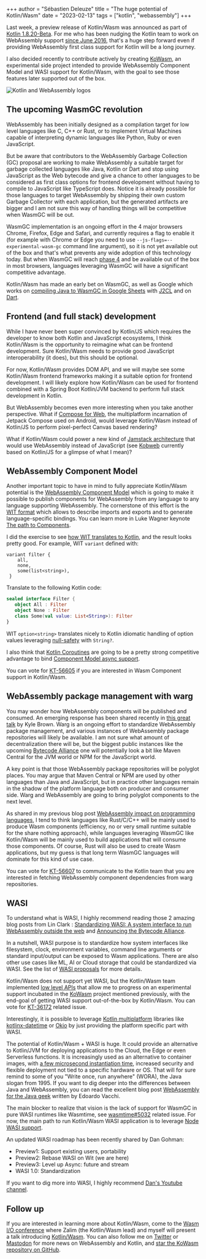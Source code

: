 +++
author = "Sébastien Deleuze"
title = "The huge potential of Kotlin/Wasm"
date = "2023-02-13"
tags = ["kotlin", "webassembly"]
+++

Last week, a preview release of Kotlin/Wasm was announced as part of [Kotlin 1.8.20-Beta](https://kotl.in/1-8-20-Beta#new-kotlin-wasm-target). For me who has been nudging the Kotlin team to work on WebAssembly support [since June 2016](https://discuss.kotlinlang.org/t/webassembly-support/1722), that's a huge step forward even if providing WebAssembly first class support for Kotlin will be a long journey.

I also decided recently to contribute actively by creating [KoWasm](https://github.com/sdeleuze/kowasm), an experimental side project intended to provide WebAssembly Component Model and WASI support for Kotlin/Wasm, with the goal to see those features later supported out of the box.

![Kotlin and WebAssembly logos](/images/kotlin-webassembly.png)

## The upcoming WasmGC revolution

WebAssembly has been initially designed as a compilation target for low level languages like C, C++ or Rust, or to implement Virtual Machines capable of interpreting dynamic languages like Python, Ruby or even JavaScript.

But be aware that contributors to the WebAssembly Garbage Collection (GC) proposal are working to make WebAssembly a suitable target for garbage collected languages like Java, Kotlin or Dart and stop using JavaScript as the Web bytecode and give a chance to other languages to be considered as first class options for frontend development without having to compile to JavaScript like TypeScript does. Notice it is already possible for those languages to target WebAssembly by shipping their own custom Garbage Collector with each application, but the generated artifacts are bigger and I am not sure this way of handling things will be competitive when WasmGC will be out.

WasmGC implementation is an ongoing effort in the 4 major browsers Chrome, Firefox, Edge and Safari, and currently requires a flag to enable it (for example with Chrome or Edge you need to use `--js-flags=--experimental-wasm-gc` command line argument), so it is not yet available out of the box and that's what prevents any wide adoption of this technology today. But when WasmGC will reach [phase 4](https://github.com/WebAssembly/proposals#phase-4---standardize-the-feature-wg) and be available out of the box in most browsers, languages leveraging WasmGC will have a significant competitive advantage.

Kotlin/Wasm has made an early bet on WasmGC, as well as Google which works on [compiling Java to WasmGC in Google Sheets](https://twitter.com/matt_wilkinsonn/status/1619004037193682953) with [J2CL](https://github.com/google/j2cl) and on [Dart](https://medium.com/dartlang/experimenting-with-dart-and-wasm-ef7f1c065577).

## Frontend (and full stack) development

While I have never been super convinced by Kotlin/JS which requires the developer to know both Kotlin and JavaScript ecosystems, I think Kotlin/Wasm is the opportunity to reimagine what can be frontend development. Sure Kotlin/Wasm needs to provide good JavaScript interoperability (it does), but this should be optional.

For now, Kotlin/Wasm provides DOM API, and we will maybe see some Kotlin/Wasm frontend frameworks making it a suitable option for frontend development. I will likely explore how Kotlin/Wasm can be used for frontend combined with a Spring Boot Kotlin/JVM backend to perform full stack development in Kotlin.

But WebAssembly becomes even more interesting when you take another perspective. What if [Compose for Web](https://github.com/JetBrains/compose-jb), the multiplatform incarnation of Jetpack Compose used on Android, would leverage Kotlin/Wasm instead of Kotlin/JS to perform pixel-perfect Canvas based rendering?

What if Kotlin/Wasm could power a new kind of [Jamstack architecture](https://jamstack.org/) that would use WebAssembly instead of JavaScript (see [Kobweb](https://github.com/varabyte/kobweb) currently based on Kotlin/JS for a glimpse of what I mean)?

## WebAssembly Component Model

Another important topic to have in mind to fully appreciate Kotlin/Wasm potential is the [WebAssembly Component Model](https://github.com/WebAssembly/component-model) which is going to make it possible to publish components for WebAssembly from any language to any language supporting WebAssembly. The cornerstone of this effort is the [WIT format](https://github.com/WebAssembly/component-model/blob/main/design/mvp/WIT.md) which allows to describe imports and exports and to generate language-specific bindings. You can learn more in Luke Wagner keynote [The path to Components](https://www.youtube.com/watch?v=phodPLY8zNE).

I did the exercise to see [how WIT translates to Kotlin](https://github.com/sdeleuze/kowasm/blob/999944fef36b5f488e900c170d735236c7b72387/component-model/src/wasmTest/kotlin/org/kowasm/componentmodel/WitToKotlin.kt), and the result looks pretty good. For example, WIT `variant` defined with:

```
variant filter {
    all,
    none,
    some(list<string>),
 }
 ```
Translate to the following Kotlin code:
 ```kotlin
 sealed interface Filter {
    object All : Filter
    object None : Filter
    class Some(val value: List<String>): Filter
}
```

WIT `option<string>` translates nicely to Kotlin idiomatic handling of option values leveraging [null-safety](https://kotlinlang.org/docs/null-safety.html) with `String?`.

I also think that [Kotlin Coroutines](https://kotlinlang.org/docs/coroutines-basics.html) are going to be a pretty strong competitive advantage to bind [Component Model async support](https://github.com/WebAssembly/meetings/blob/main/wasi/2022/presentations/2022-06-16-luke-async.pdf).

You can vote for [KT-56605](https://youtrack.jetbrains.com/issue/KT-56605) if you are interested in Wasm Component support in Kotlin/Wasm.

## WebAssembly package management with warg

You may wonder how WebAssembly components will be published and consumed. An emerging response has been shared recently in [this great talk](https://www.youtube.com/watch?v=yjPRcGCwaTI) by Kyle Brown. Warg is an ongoing effort to standardize WebAssembly package management, and various instances of WebAssembly package repositories will likely be available. I am not sure what amount of decentralization there will be, but the biggest public instances like the upcoming [Bytecode Alliance](https://bytecodealliance.org/) one will potentially look a bit like Maven Central for the JVM world or NPM for the JavaScript world.

A key point is that those WebAssembly package repositories will be polyglot places. You may argue that Maven Central or NPM are used by other languages than Java and JavaScript, but in practice other languages remain in the shadow of the platform language both on producer and consumer side. Warg and WebAssembly are going to bring polyglot components to the next level.

As shared in my previous blog post [WebAssembly impact on programming languages](https://seb.deleuze.fr/webassembly-impact-on-programming-languages/), I tend to think languages like Rust/C/C++ will be mainly used to produce Wasm components (efficiency, no or very small runtime suitable for the share nothing approach), while languages leveraging WasmGC like Kotlin/Wasm will be mainly used to build applications that will consume those components. Of course, Rust will also be used to create Wasm applications, but my guess is that long term WasmGC languages will dominate for this kind of use case.

You can vote for [KT-56607](https://youtrack.jetbrains.com/issue/KT-56607) to communicate to the Kotlin team that you are interested in fetching WebAssembly component dependencies from warg repositories.

## WASI

To understand what is WASI, I highly recommend reading those 2 amazing blog posts from Lin Clark : [Standardizing WASI: A system interface to run WebAssembly outside the web](https://hacks.mozilla.org/2019/03/standardizing-wasi-a-webassembly-system-interface/) and [Announcing the Bytecode Alliance](https://bytecodealliance.org/articles/announcing-the-bytecode-alliance).

In a nutshell, WASI purpose is to standardize how system interfaces like filesystem, clock, environment variables, command line arguments or standard input/output can be exposed to Wasm applications. There are also other use cases like ML, AI or Cloud storage that could be standardized via WASI. See the list of [WASI proposals](https://github.com/WebAssembly/WASI/blob/main/Proposals.md) for more details.

Kotlin/Wasm does not support yet WASI, but the Kotlin/Wasm team implemented [low level APIs](https://youtrack.jetbrains.com/issue/KT-55589/Basic-support-of-WASI) that allow me to progress on an experimental support incubated in the [KoWasm](https://github.com/sdeleuze/kowasm) project mentioned previously, with the end-goal of getting WASI support out-of-the-box by Kotlin/Wasm. You can vote for [KT-36172](https://youtrack.jetbrains.com/issue/KT-36172) related issue.

Interestingly, it is possible to leverage [Kotlin multiplatform](https://kotlinlang.org/docs/multiplatform.html) libraries like [kotlinx-datetime](https://github.com/Kotlin/kotlinx-datetime) or [Okio](https://github.com/square/okio) by just providing the platform specific part with WASI.

The potential of Kotlin/Wasm + WASI is huge. It could provide an alternative to Kotlin/JVM for deploying applications to the Cloud, the Edge or even Serverless functions. It is increasingly used as an alternative to container images, with [a few microsecond instantiation time](https://bytecodealliance.org/articles/wasmtime-10-performance#fast-instantiation-results), increased security and flexible deployment not tied to a specific hardware or OS. That will for sure remind to some of you "Write once, run anywhere" (WORA), the Java slogan from 1995. If you want to dig deeper into the differences between Java and WebAssembly, you can read the excellent blog post [WebAssembly for the Java geek](https://www.javaadvent.com/2022/12/webassembly-for-the-java-geek.html) written by Edoardo Vacchi.

The main blocker to realize that vision is the lack of support for WasmGC in pure WASI runtimes like Wasmtime, see [wasmtime#5032](https://github.com/bytecodealliance/wasmtime/issues/5032) related issue. For now, the main path to run Kotlin/Wasm WASI application is to leverage [Node WASI support](https://nodejs.org/api/wasi.html).

An updated WASI roadmap has been recently shared by Dan Gohman:
- Preview1: Support existing users, portability
- Preview2: Rebase WASI on Wit (we are here)
- Preview3: Level up Async: future and stream
- WASI 1.0: Standardization

If you want to dig more into WASI, I highly recommend [Dan's Youtube channel](https://www.youtube.com/@sunfishcode/streams).

## Follow up

If you are interested in learning more about Kotlin/Wasm, come to the [Wasm I/O conference](https://wasmio.tech) where Zalim (the Kotlin/Wasm lead) and myself will present a talk introducing [Kotlin/Wasm](https://wasmio.tech/sessions/introducing-kotlin-wasm/). You can also follow me on [Twitter](https://twitter.com/sdeleuze) or [Mastodon](https://mastodon.online/@sdeleuze) for more news on WebAssembly and Kotlin, and [star the KoWasm repository on GitHub](https://github.com/sdeleuze/kowasm).